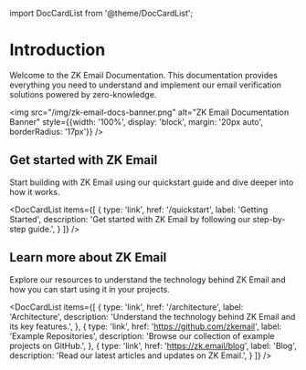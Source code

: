 import DocCardList from '@theme/DocCardList';

# Introduction

<div style={{fontSize: '1.2em'}}>
Welcome to the ZK Email Documentation. This documentation provides everything you need to understand and implement our email verification solutions powered by zero-knowledge.
</div>

<img src="/img/zk-email-docs-banner.png" alt="ZK Email Documentation Banner" style={{width: '100%', display: 'block', margin: '20px auto', borderRadius: '17px'}} />

## Get started with ZK Email

Start building with ZK Email using our quickstart guide and dive deeper into how it works. 

<DocCardList 
  items={[
    {
      type: 'link',
      href: '/quickstart',
      label: 'Getting Started',
      description: 'Get started with ZK Email by following our step-by-step guide.',
    }
  ]}
/>

## Learn more about ZK Email

Explore our resources to understand the technology behind ZK Email and how you can start using it in your projects.

<DocCardList 
  items={[
    {
      type: 'link',
      href: '/architecture',
      label: 'Architecture',
      description: 'Understand the technology behind ZK Email and its key features.',
    },
    {
      type: 'link',
      href: 'https://github.com/zkemail',
      label: 'Example Repositories',
      description: 'Browse our collection of example projects on GitHub.',
    },
    {
      type: 'link',
      href: 'https://zk.email/blog',
      label: 'Blog',
      description: 'Read our latest articles and updates on ZK Email.',
    }
  ]}
/>
